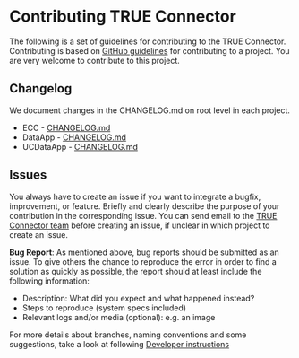 # Contributing TRUE Connector

The following is a set of guidelines for contributing to the TRUE Connector. Contributing is based on [GitHub guidelines](https://docs.github.com/en/pull-requests/collaborating-with-pull-requests/proposing-changes-to-your-work-with-pull-requests/creating-a-pull-request-from-a-fork) for contributing to a project. You are very
welcome to contribute to this project.

## Changelog

We document changes in the CHANGELOG.md on root level in each project.

* ECC - [CHANGELOG.md](https://github.com/Engineering-Research-and-Development/true-connector-execution_core_container/blob/1.14.7/CHANGELOG.md)
* DataApp - [CHANGELOG.md](https://github.com/Engineering-Research-and-Development/true-connector-basic_data_app/blob/0.3.8/CHANGELOG.md)
* UCDataApp - [CHANGELOG.md](https://github.com/Engineering-Research-and-Development/true-connector-uc_data_app_platoon/blob/1.7.8/CHANGELOG.md)

## Issues

You always have to create an issue if you want to integrate a bugfix, improvement, or feature. Briefly and clearly describe the purpose of your contribution in the corresponding issue. You can send email to the [TRUE Connector team](mailto:trueconnector-team@eng.it) before creating an issue, if unclear in which project to create an issue.

**Bug Report**: As mentioned above, bug reports should be submitted as an issue. To give others
the chance to reproduce the error in order to find a solution as quickly as possible, the report
should at least include the following information:
* Description: What did you expect and what happened instead?
* Steps to reproduce (system specs included)
* Relevant logs and/or media (optional): e.g. an image

For more details about branches, naming conventions and some suggestions, take a look at following [Developer instructions](https://github.com/Engineering-Research-and-Development/true-connector-execution_core_container/tree/1.14.7#developer-guide-section)